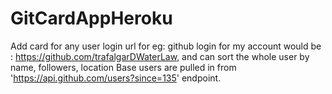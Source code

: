 # GitCardAppHeroku

Add card for any user login url 
for eg: github login for my account would be : https://github.com/trafalgarDWaterLaw, 
and can sort the whole user by name, followers, location
Base users are pulled in from 'https://api.github.com/users?since=135' endpoint.

